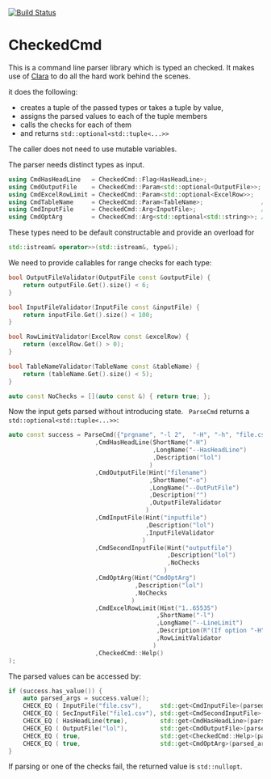 [![Build Status](https://travis-ci.org/ferkulat/CheckedCmd.svg?branch=master)](https://travis-ci.org/ferkulat/CheckedCmd)

# CheckedCmd

This is a command line parser library which is typed an checked. It makes use of [Clara](https://github.com/catchorg/Clara) to do all the hard work behind the scenes.

it does the following: 
* creates a tuple of the passed types or takes a tuple by value,
* assigns the parsed values to each of the tuple members
* calls the checks for each of them
* and returns ```std::optional<std::tuple<...>>```

The caller does not need to use mutable variables.

The parser needs distinct types as input.
```c++
using CmdHasHeadLine   = CheckedCmd::Flag<HasHeadLine>;                //optional  
using CmdOutputFile    = CheckedCmd::Param<std::optional<OutputFile>>; //optional
using CmdExcelRowLimit = CheckedCmd::Param<std::optional<ExcelRow>>;
using CmdTableName     = CheckedCmd::Param<TableName>;                //required
using CmdInputFile     = CheckedCmd::Arg<InputFile>;                  //required
using CmdOptArg        = CheckedCmd::Arg<std::optional<std::string>>; //optional
```
These types need to be default constructable and provide an overload for 
```c++
std::istream& operator>>(std::istream&, type&);
```  
We need to provide callables for range checks for each type:
```c++
bool OutputFileValidator(OutputFile const &outputFile) {
    return outputFile.Get().size() < 6;
}

bool InputFileValidator(InputFile const &inputFile) {
    return inputFile.Get().size() < 100;
}

bool RowLimitValidator(ExcelRow const &excelRow) {
    return (excelRow.Get() > 0);
}

bool TableNameValidator(TableName const &tableName) {
    return (tableName.Get().size() < 5);
}

auto const NoChecks = [](auto const &) { return true; };
```

Now the input gets parsed without introducing state.
``` ParseCmd``` returns a ```std::optional<std::tuple<...>>```:
```c++
auto const success = ParseCmd({"prgname", "-l 2",  "-H", "-h", "file.csv", "file1.csv", "string"}
                        ,CmdHasHeadLine(ShortName("-H")
                                        ,LongName("--HasHeadLine")
                                        ,Description("lol")
                                       )
                        ,CmdOutputFile(Hint("filename")
                                       ,ShortName("-o")
                                       ,LongName("--OutPutFile")
                                       ,Description("")
                                       ,OutputFileValidator
                                      )
                        ,CmdInputFile(Hint("inputfile")
                                      ,Description("lol")
                                      ,InputFileValidator
                                     )
                        ,CmdSecondInputFile(Hint("outputfile")
                                            ,Description("lol")
                                            ,NoChecks
                                           )
                        ,CmdOptArg(Hint("CmdOptArg")
                                   ,Description("lol")
                                   ,NoChecks
                                  )
                        ,CmdExcelRowLimit(Hint("1..65535")
                                         ,ShortName("-l")
                                         ,LongName("--LineLimit")
                                         ,Description(R"(If option "-H" is set, the minimum allowed value is 2.)")
                                         ,RowLimitValidator
                                        )
                        ,CheckedCmd::Help()
);

```
The parsed values can be accessed by:
```c++
if (success.has_value()) {
    auto parsed_args = success.value();
    CHECK_EQ ( InputFile("file.csv"),     std::get<CmdInputFile>(parsed_args).value());
    CHECK_EQ ( SecInputFile("file1.csv"), std::get<CmdSecondInputFile>(parsed_args).value());
    CHECK_EQ ( HasHeadLine(true),         std::get<CmdHasHeadLine>(parsed_args).value());
    CHECK_EQ ( OutputFile("lol"),         std::get<CmdOutputFile>(parsed_args).value_or(OutputFile("lol")));
    CHECK_EQ ( true,                      std::get<CheckedCmd::Help>(parsed_args).value());
    CHECK_EQ ( true,                      std::get<CmdOptArg>(parsed_args).value().has_value());
}
```
If parsing or one of the checks fail, the returned value is ```std::nullopt```.
 
